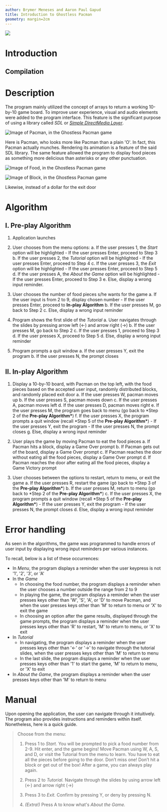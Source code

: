 ```yaml
---
author: Brymer Meneses and Aaron Paul Gapud
title: Introduction to Ghostless Pacman
geometry: margin=2cm
---
```


![](https://i.imgur.com/QEg8UpR.png)

# Introduction

## Compilation

# Description

The program mainly utilized the concept of arrays to return a working 10-by-10 game board. To improve user experience, visual and audio elements were added to the program interface. This feature is the significant purpose of using a library called *SDL* or *[Simple DirectMedia Layer](https://www.libsdl.org/)*.

![Image of Pacman, in the Ghostless Pacman game](https://i.imgur.com/wP7ynGR.png)

Here is Pacman, who looks more like Pacman than a plain 'O'. In fact, this Pacman actually munches. Rendering its animation is a feature of the said SDL library. The same feature allowed the program to display food pieces as something more delicious than asterisks or any other punctuation.

![Image of Food, in the Ghostless Pacman game](https://i.imgur.com/jppJPvC.png)

![Image of Block, in the Ghostless Pacman game](https://i.imgur.com/10PmFAi.png)

Likewise, instead of a dollar for the exit door

# Algorithm

## I. Pre-play Algorithm

1. Application launches

2. User chooses from the menu options:
   a. If the user presses 1, the _Start_ option will be highlighted - If the user presses Enter, proceed to Step 3
   b. If the user presses 2, the _Tutorial_ option will be highlighted - If the user presses Enter, proceed to Step 4
   c. If the user presses 3, the _Exit_ option will be highlighted - If the user presses Enter, proceed to Step 5
   d. If the user presses A, the _About the Game_ option will be highlighted - If the user presses Enter, proceed to Step 3
   e. Else, display a wrong input reminder.

3. User chooses the number of food pieces s/he wants for the game
   a. If the user input is from 2 to 9, display chosen number - If the user presses Enter, proceed to **In-play Algorithm**
   b. If the user presses M, go back to Step 2
   c. Else, display a wrong input reminder

4. Program shows the first slide of the _Tutorial_
   a. User navigates through the slides by pressing arrow left (←) and arrow right (→)
   b. If the user presses M, go back to Step 2
   c. If the user presses 1, proceed to Step 3
   d. If the user presses X, proceed to Step 5
   d. Else, display a wrong input reminder
5. Program prompts a quit window
   a. If the user presses Y, exit the program
   b. If the user presses N, the prompt closes

## II. In-play Algorithm

1. Display a 10-by-10 board, with Pacman on the top left, with the food pieces based on the accepted user input, randomly distributed blocks, and randomly placed exit door
   a. If the user presses W, pacman moves up
   b. If the user presses S, pacman moves down
   c. If the user presses A, pacman moves left
   d. If the user presses D, pacman moves right
   e. If the user presses M, the program goes back to menu (go back to \*Step 2 of the **Pre-play Algorithm\***)
   f. If the user presses X, the program prompts a quit window (recall \*Step 5 of the **Pre-play Algorithm\***) - If the user presses Y, exit the program - If the user presses N, the prompt closes
   g. Else, display a wrong input reminder
2. User plays the game by moving Pacman to eat the food pieces
   a. If Pacman hits a block, display a Game Over prompt
   b. If Pacman gets out of the board, display a Game Over prompt
   c. If Pacman reaches the door without eating all the food pieces, display a Game Over prompt
   d. If Pacman reaches the door after eating all the food pieces, display a Game Victory prompt

3. User chooses between the options to restart, return to menu, or exit the game
   a. If the user presses R, restart the game (go back to \*Step 3 of the **Pre-play Algorithm\***)
   b. If the user presses M, return to menu (go back to \*Step 2 of the **Pre-play Algorithm\***)
   c. If the user presses X, the program prompts a quit window (recall \*Step 5 of the **Pre-play Algorithm\***) - If the user presses Y, exit the program - If the user presses N, the prompt closes
   d. Else, display a wrong input reminder

# Error handling

As seen in the algorithms, the game was programmed to handle errors of user input by displaying wrong input reminders per various instances.

To recall, below is a list of these occurrences:

- In _Menu_, the program displays a reminder when the user keypress is not '1', '2', '3', or 'A'
- In the _Game_
  - In choosing the food number, the program displays a reminder when the user chooses a number outside the range from 2 to 9
  - In playing the game, the program displays a reminder when the user presses keys other than 'W', 'S', 'A', or 'D' to move Pacman, and when the user presses keys other than 'M' to return to menu or 'X' to exit the game
  - In choosing an option after the game results, displayed through the game prompts, the program displays a reminder when the user presses keys other than 'R' to restart, 'M' to return to menu, or 'X' to exit
- In _Tutorial_
  - In navigating, the program displays a reminder when the user presses keys other than '←' or '→' to navigate through the tutorial slides, when the user presses keys other than 'M' to return to menu
  - In the last slide, the program displays a reminder when the user presses keys other than '1' to start the game, 'M' to return to menu, or 'X' to exit
- In _About the Game_, the program displays a reminder when the user presses keys other than 'M' to return to menu

# Manual

Upon opening the application, the user can navigate through it intuitively. The program also provides instructions and reminders within itself. Nonetheless, here is a quick guide.

> Choose from the menu:
> 
> 1. Press 1 to *Start.* You will be prompted to pick a food number from 2-9. Hit enter, and the game begins! Move Pacman using W, A, S, and D, or visit the Tutorial from the menu to learn. You have to eat all the pieces before going to the door. Don’t miss one! Don’t hit a block or get out of the box! After a game, you can always play again.
> 
> 2. Press 2 to *Tutorial.* Navigate through the slides by using arrow left (←) and arrow right (→)
> 
> 3. Press 3 to *Exit.* Confirm by pressing Y, or deny by pressing N.
> 
> 4. *(Extra!)* Press A to know what's *About the Game.*